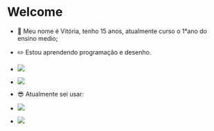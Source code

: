  # Welcome
 - 🌱 Meu nome é Vitória, tenho 15 anos, atualmente curso o 1°ano do ensino medio;
- ✏️ Estou aprendendo programação e desenho.

- <a href="https://instagram.com/vitoriamartins_a" target="_blank"><img src="https://img.shields.io/badge/-Instagram-%23E4405F?style=for-the-badge&logo=instagram&logoColor=white" target="_blank"></a>

- <a href = "vitoriamartinsalves2006@gamil.com"><img src="https://img.shields.io/badge/Gmail-D14836?style=for-the-badge&logo=gmail&logoColor=white" target="_blank"></a>
- 😎 Atualmente sei usar:
- ![](https://img.shields.io/badge/Scratch-4D97FF?style=for-the-badge&logo=Scratch&logoColor=white)

- ![](https://img.shields.io/badge/JavaScript-323330?style=for-the-badge&logo=javascript&logoColor=F7DF1E)
